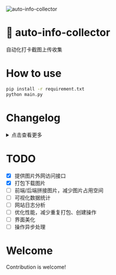 ![auto-info-collector](https://socialify.git.ci/beiyuouo/auto-info-collector/image?description=1&font=Source%20Code%20Pro&forks=1&issues=1&language=1&logo=https%3A%2F%2Favatars.githubusercontent.com%2Fu%2F44976445%3Fs%3D460%26u%3D182d335f502ab38522bde613717bd77aa1f6f766%26v%3D4&owner=1&pattern=Circuit%20Board&pulls=1&stargazers=1&theme=Light)

# :wave: auto-info-collector

自动化打卡截图上传收集

# How to use

```sh
pip install -r requirement.txt
python main.py
```

# Changelog

<details>
    <summary>点击查看更多</summary>

## v_1.3.1_alpha
- 新增两个接口，可以查看打卡统计情况

> Usage: `query_table[?group=x]`获取table数据json形式
> Usage: `show_table[?group=x]`展示数据统计情况


## v_1.2.1_alpha
- 添加的下载文件功能，使用方法为`GET`或`POST`访问`{host}/download[?group=x]`，`[]`内为可选参数若为空，则下载全部打包文件

## v_1.1.2_alpha
- 修复了一个bug，该bug曾让日期框始终为运行日期

## v_1.1.1_alpha

- 修复了一个bug，该bug曾让非第一组成员无法正常提交

## v_1.1.0_alpha

- 读入database中名单，处理学生信息
- 提供`nama`接口供Ajax调用
- 利用Ajax和JQuery修改下拉框名单

## v_1.0.0

- 完成小组打卡收集需求


</details>

# TODO
- [x] 提供图片外网访问接口
- [x] 打包下载图片
- [ ] 前端/后端拼接图片，减少图片占用空间
- [ ] 可视化数据统计
- [ ] 网站日志分析
- [ ] 优化性能，减少重复打包、创建操作
- [ ] 界面美化
- [ ] 操作异步处理

# Welcome

Contribution is welcome!
